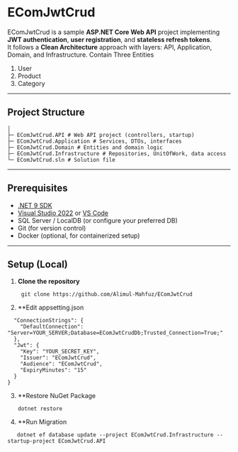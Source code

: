 # EComJwtCrud

EComJwtCrud is a sample **ASP.NET Core Web API** project implementing **JWT authentication**, **user registration**, and **stateless refresh tokens**.  
It follows a **Clean Architecture** approach with layers: API, Application, Domain, and Infrastructure.
Contain Three Entities
1. User
2. Product
3. Category

---

## **Project Structure**

```EComJwtCrud/
│
├─ EComJwtCrud.API # Web API project (controllers, startup)
├─ EComJwtCrud.Application # Services, DTOs, interfaces
├─ EComJwtCrud.Domain # Entities and domain logic
├─ EComJwtCrud.Infrastructure # Repositories, UnitOfWork, data access
└─ EComJwtCrud.sln # Solution file
```


---

## **Prerequisites**

- [.NET 9 SDK](https://dotnet.microsoft.com/en-us/download/dotnet/9.0)  
- [Visual Studio 2022](https://visualstudio.microsoft.com/) or [VS Code](https://code.visualstudio.com/)  
- SQL Server / LocalDB (or configure your preferred DB)  
- Git (for version control)  
- Docker (optional, for containerized setup)

---

## **Setup (Local)**

1. **Clone the repository**
   ```
    git clone https://github.com/Alimul-Mahfuz/EComJwtCrud
   ```

3. **Edit appsetting.json

```{
  "ConnectionStrings": {
    "DefaultConnection": "Server=YOUR_SERVER;Database=EComJwtCrudDb;Trusted_Connection=True;"
  },
  "Jwt": {
    "Key": "YOUR_SECRET_KEY",
    "Issuer": "EComJwtCrud",
    "Audience": "EComJwtCrud",
    "ExpiryMinutes": "15"
  }
}
```

3. **Restore NuGet Package

   ```
   dotnet restore
   ```
5. **Run Migration
```
   dotnet ef database update --project EComJwtCrud.Infrastructure --startup-project EComJwtCrud.API
```

